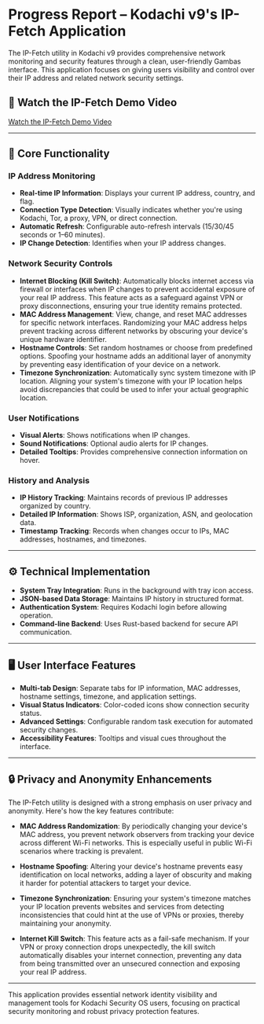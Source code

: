 # Progress Report – Kodachi v9's IP-Fetch Application

The IP-Fetch utility in Kodachi v9 provides comprehensive network monitoring and security features through a clean, user-friendly Gambas interface. This application focuses on giving users visibility and control over their IP address and related network security settings.

## 🎥 Watch the IP-Fetch Demo Video

[Watch the IP-Fetch Demo Video](https://github.com/WMAL/Linux-Kodachi/raw/refs/heads/main/Kodachi-9/v9-behind-scenes-progress/ip-fetch-c.mp4)

---

## 🧩 Core Functionality

### IP Address Monitoring

- **Real-time IP Information**: Displays your current IP address, country, and flag.
- **Connection Type Detection**: Visually indicates whether you're using Kodachi, Tor, a proxy, VPN, or direct connection.
- **Automatic Refresh**: Configurable auto-refresh intervals (15/30/45 seconds or 1–60 minutes).
- **IP Change Detection**: Identifies when your IP address changes.

### Network Security Controls

- **Internet Blocking (Kill Switch)**: Automatically blocks internet access via firewall or interfaces when IP changes to prevent accidental exposure of your real IP address. This feature acts as a safeguard against VPN or proxy disconnections, ensuring your true identity remains protected.
- **MAC Address Management**: View, change, and reset MAC addresses for specific network interfaces. Randomizing your MAC address helps prevent tracking across different networks by obscuring your device's unique hardware identifier.
- **Hostname Controls**: Set random hostnames or choose from predefined options. Spoofing your hostname adds an additional layer of anonymity by preventing easy identification of your device on a network.
- **Timezone Synchronization**: Automatically sync system timezone with IP location. Aligning your system's timezone with your IP location helps avoid discrepancies that could be used to infer your actual geographic location.

### User Notifications

- **Visual Alerts**: Shows notifications when IP changes.
- **Sound Notifications**: Optional audio alerts for IP changes.
- **Detailed Tooltips**: Provides comprehensive connection information on hover.

### History and Analysis

- **IP History Tracking**: Maintains records of previous IP addresses organized by country.
- **Detailed IP Information**: Shows ISP, organization, ASN, and geolocation data.
- **Timestamp Tracking**: Records when changes occur to IPs, MAC addresses, hostnames, and timezones.

---

## ⚙️ Technical Implementation

- **System Tray Integration**: Runs in the background with tray icon access.
- **JSON-based Data Storage**: Maintains IP history in structured format.
- **Authentication System**: Requires Kodachi login before allowing operation.
- **Command-line Backend**: Uses Rust-based backend for secure API communication.

---

## 🖥️ User Interface Features

- **Multi-tab Design**: Separate tabs for IP information, MAC addresses, hostname settings, timezone, and application settings.
- **Visual Status Indicators**: Color-coded icons show connection security status.
- **Advanced Settings**: Configurable random task execution for automated security changes.
- **Accessibility Features**: Tooltips and visual cues throughout the interface.

---

## 🔒 Privacy and Anonymity Enhancements

The IP-Fetch utility is designed with a strong emphasis on user privacy and anonymity. Here's how the key features contribute:

- **MAC Address Randomization**: By periodically changing your device's MAC address, you prevent network observers from tracking your device across different Wi-Fi networks. This is especially useful in public Wi-Fi scenarios where tracking is prevalent.

- **Hostname Spoofing**: Altering your device's hostname prevents easy identification on local networks, adding a layer of obscurity and making it harder for potential attackers to target your device.

- **Timezone Synchronization**: Ensuring your system's timezone matches your IP location prevents websites and services from detecting inconsistencies that could hint at the use of VPNs or proxies, thereby maintaining your anonymity.

- **Internet Kill Switch**: This feature acts as a fail-safe mechanism. If your VPN or proxy connection drops unexpectedly, the kill switch automatically disables your internet connection, preventing any data from being transmitted over an unsecured connection and exposing your real IP address.

---

This application provides essential network identity visibility and management tools for Kodachi Security OS users, focusing on practical security monitoring and robust privacy protection features.

